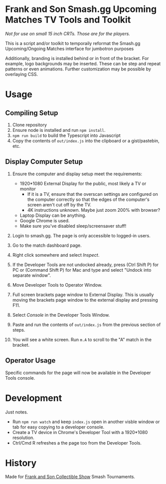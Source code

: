 # Frank and Son Smash.gg Upcoming Matches TV Tools and Toolkit

*Not for use on small 15 inch CRTs. Those are for the players.*

This is a script and/or toolkit to temporaily reformat the Smash.gg
Upcoming/Ongoing Matches interface for jumbotron purposes

Additionally, branding is installed behind or in front of the bracket. For
example, logo backgrounds may be inserted. These can be step and repeat patterns
or even animations. Further customization may be possible by overlaying CSS.

# Usage

## Compiling Setup

1. Clone repository
1. Ensure node is installed and run `npm install`.
1. `npm run build` to build the Typescript into Javascript
1. Copy the contents of `out/index.js` into the clipboard or a gist/pastebin, etc.

## Display Computer Setup

1. Ensure the computer and display setup meet the requirements:
    * 1920*1080 External Display for the public, most likely a TV or monitor
      * If it is a TV, ensure that the overscan settings are configured on the computer correctly so that the edges of the computer's screen aren't cut off by the TV.
      * 4K instructions unknown. Maybe just zoom 200% with browser?
    * Laptop Display can be anything.
    * Google Chrome is used.
    * Make sure you've disabled sleep/screensaver stuff!

1. Login to smash.gg. The page is only accessible to logged-in users.

1. Go to the match dashboard page.

1. Right click somewhere and select *Inspect*.

1. If the Developer Tools are not undocked already, press (Ctrl Shift P) for PC or (Command Shift P) for Mac and type and select "Undock into separate window".

1. Move Developer Tools to Operator Window.

1. Full screen brackets page window to External Display. This is usually moving the brackets page window to the external display and pressing F11.

1. Select *Console* in the Developer Tools Window.

1. Paste and run the contents of `out/index.js` from the previous section of steps.

1. You will see a white screen. Run `m.A` to scroll to the "A" match in the bracket.

## Operator Usage

Specific commands for the page will now be available in the Developer Tools console.

# Development

Just notes.

* Run `npm run watch` and keep `index.js` open in another visble window or tab for easy copying to a developer console.
* Create a TV device in Chrome's Developer Tool with a 1920*1080 resolution.
* Ctrl/Cmd R refreshes a the page too from the Developer Tools.

# History

Made for [Frank and Son Collectible Show][frankandson] Smash Tournaments.

[smashgg]: https://smash.gg/
[frankandson]: https://www.frankandsonshow.net/
